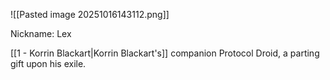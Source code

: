 ![[Pasted image 20251016143112.png]]

Nickname: Lex

[[1 -  Korrin Blackart|Korrin Blackart's]] companion Protocol Droid, a parting gift upon his exile.